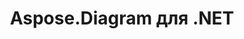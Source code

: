---
title: Aspose.Diagram для .NET
type: docs
weight: 10
url: /ru/net/
keywords: "Aspose.Diagram for .NET, Aspose Diagram, Aspose API Reference."
description: Aspose.Diagram использует расширенные функции Microsoft Office Visio для управления диаграммами Visio на сервере.
is_root: true
---